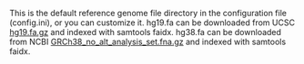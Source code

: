 This is the default reference genome file directory in the configuration file (config.ini), or you can customize it.
hg19.fa can be downloaded from UCSC [hg19.fa.gz](https://hgdownload.soe.ucsc.edu/goldenPath/hg19/bigZips/) and indexed with samtools faidx.
hg38.fa can be downloaded from NCBI [GRCh38_no_alt_analysis_set.fna.gz](http://ftp.ncbi.nlm.nih.gov/genomes/all/GCA/000/001/405/GCA_000001405.15_GRCh38/seqs_for_alignment_pipelines.ucsc_ids/) and indexed with samtools faidx.
